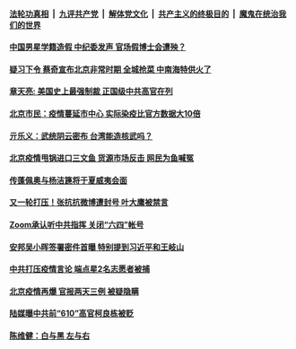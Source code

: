 ####  [法轮功真相](../../../../basic/blob/master/README.md?t=06140931) &nbsp;|&nbsp; [九评共产党](../../../../9ping.md/blob/master/README.md?t=06140931) &nbsp;|&nbsp; [解体党文化](../../../../jtdwh.md/blob/master/README.md?t=06140931)  &nbsp;|&nbsp; [共产主义的终极目的](../../../../gczydzjmd.md/blob/master/README.md?t=06140931) &nbsp;|&nbsp; [魔鬼在统治我们的世界](../../../../mgztzwmdsj.md/blob/master/README.md?t=06140931) 

#### [中国男星学籍造假 中纪委发声 官场假博士会遭殃？](../pages/soh5/390067.md?t=06140931) 
#### [疑习下令 蔡奇宣布北京非常时期 全城抢菜 中南海特供火了](../pages/soh5/390058.md?t=06140931) 
#### [章天亮: 美国史上最强制裁 正国级中共高官在列](../pages/soh5/390031.md?t=06140931) 
#### [北京市民：疫情蔓延市中心  实际染疫比官方数据大10倍](../pages/soh5/389983.md?t=06140931) 
#### [亓乐义：武统阴云密布 台湾能造核武吗？](../pages/soh5/389977.md?t=06140931) 
#### [北京疫情甩锅进口三文鱼 货源市场反击 网民为鱼喊冤](../pages/soh5/389962.md?t=06140931) 
#### [传蓬佩奥与杨洁篪将于夏威夷会面](../pages/soh5/389920.md?t=06140931) 
#### [又一轮打压！张抗抗微博遭封号 叶大鹰被禁言](../pages/soh5/389857.md?t=06140931) 
#### [Zoom承认听中共指挥 关闭“六四”帐号](../pages/soh5/389851.md?t=06140931) 
#### [安邦吴小晖签署密件首曝 特别提到习近平和王岐山](../pages/soh5/389806.md?t=06140931) 
#### [中共打压疫情言论 端点星2名志愿者被捕](../pages/soh5/389788.md?t=06140931) 
#### [北京疫情再爆 官报两天三例 被疑隐瞒](../pages/soh5/389785.md?t=06140931) 
#### [陆媒曝中共前“610”高官柯良栋被贬](../pages/soh5/389761.md?t=06140931) 
#### [陈维健：白与黑  左与右](../pages/soh5/389740.md?t=06140931) 
